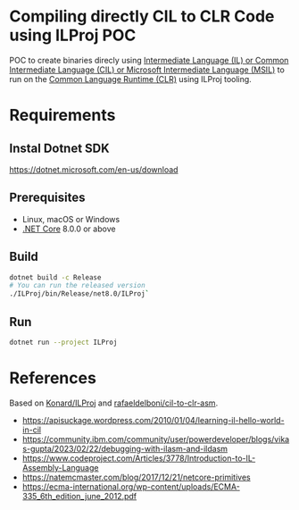 # Compiling directly CIL to CLR Code using ILProj POC
POC to create binaries direcly using [Intermediate Language (IL) or Common Intermediate Language (CIL) or Microsoft Intermediate Language (MSIL)](https://ecma-international.org/publications-and-standards/standards/ecma-335/)
to run on the [Common Language Runtime (CLR)](https://learn.microsoft.com/en-us/dotnet/standard/clr) using ILProj tooling.  

# Requirements

## Instal Dotnet SDK
https://dotnet.microsoft.com/en-us/download


## Prerequisites
* Linux, macOS or Windows
* [.NET Core](https://dotnet.microsoft.com/download) 8.0.0 or above

## Build
```bash
dotnet build -c Release
# You can run the released version
./ILProj/bin/Release/net8.0/ILProj`
```

## Run 
```bash
dotnet run --project ILProj
```

# References 
Based on [Konard/ILProj](https://github.com/Konard/ILProj) and [rafaeldelboni/cil-to-clr-asm](https://github.com/rafaeldelboni/cil-to-clr-asm).

- https://apisuckage.wordpress.com/2010/01/04/learning-il-hello-world-in-cil  
- https://community.ibm.com/community/user/powerdeveloper/blogs/vikas-gupta/2023/02/22/debugging-with-ilasm-and-ildasm  
- https://www.codeproject.com/Articles/3778/Introduction-to-IL-Assembly-Language  
- https://natemcmaster.com/blog/2017/12/21/netcore-primitives  
- https://ecma-international.org/wp-content/uploads/ECMA-335_6th_edition_june_2012.pdf
